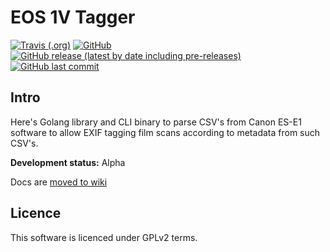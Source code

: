 # EOS 1V Tagger

[![Travis (.org)](https://img.shields.io/github/workflow/status/teran/eos-1v-tagger/CI)](https://github.com/teran/eos-1v-tagger/actions?query=workflow%3ACI)
[![GitHub](https://img.shields.io/github/license/teran/eos-1v-tagger)](https://github.com/teran/eos-1v-tagger/blob/master/LICENSE)
[![GitHub release (latest by date including pre-releases)](https://img.shields.io/github/v/release/teran/eos-1v-tagger?include_prereleases)](https://github.com/teran/eos-1v-tagger/releases)
[![GitHub last commit](https://img.shields.io/github/last-commit/teran/eos-1v-tagger)](https://github.com/teran/eos-1v-tagger/commit/HEAD)

## Intro

Here's Golang library and CLI binary to parse CSV's from Canon ES-E1 software to allow EXIF tagging film scans according to metadata from such CSV's.

**Development status:** Alpha

Docs are [moved to wiki](https://github.com/teran/eos-1v-tagger/wiki)

## Licence

This software is licenced under GPLv2 terms.
